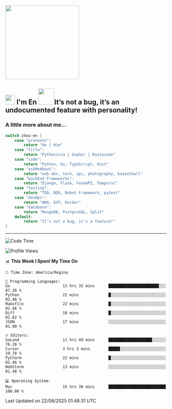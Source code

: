 <img align='center' src="https://media.giphy.com/media/GP1TJJSV4Ys1r64q2A/giphy.gif" width="230">

<h2><img src="https://emojis.slackmojis.com/emojis/images/1531849430/4246/blob-sunglasses.gif?1531849430" width="30"/> I'm En <img src="https://media.giphy.com/media/12oufCB0MyZ1Go/giphy.gif" width="50">It’s not a bug, it’s an undocumented feature with personality!</h2>


<!-- <img align='right' src="https://media.giphy.com/media/M9gbBd9nbDrOTu1Mqx/giphy.gif" width="230"> -->


### A little more about me... 
<!--
```javascript
const zhou-en = {
    pronouns: "He" | "Him",
    title: "Pythonista" | "Gopher" | "Rustacean",
    code: ["Python", "Go", "Rust", "TypeScript"],
    askMeAbout: ["web dev", "tech", "app dev", "photography"],
    technologies: {
        backEnd: {
            python: ["Django", "Flask", "FaskAPI"],
            go: []
        },
        scraping: ["selenium", "scrapy", "spider"],
        testing: ["Robot Framework"],
        devOps: ["AWS", "Docker", "GCP", "Nginx"],
        databases: ["mongo", "postgresql", "sqlite"],
        misc: ["Firebase", "Heroku"]
    },
    architecture: ["Event Driven Architecture", "Microservices"],
    currentFocus: ["Temporal", "Rust"],
    funFact: "It's not a bug, it's a feature!"
};
```
  -->

```go
switch zhou-en {
    case "pronouns":
        return "He | Him"
    case "title":
        return "Pythonista | Gopher | Rustacean"
    case "code":
        return "Python, Go, TypeScript, Rust"
    case "askMeAbout":
        return "web dev, tech, api, photography, basketball"
    case "backEnd Frameworks":
        return "Django, Flask, FaskAPI, Temporal"
    case "testing":
        return "TDD, BDD, Robot Framework, pytest"
    case "devOps":
        return "AWS, GCP, Docker"
    case "database":
        return "MongoDB, PostgreSQL, Sqlit"
    default:
        return "It's not a bug, it's a feature!"
}
```




---
<!--START_SECTION:waka-->
![Code Time](http://img.shields.io/badge/Code%20Time-2%2C474%20hrs%202%20mins-blue)

![Profile Views](http://img.shields.io/badge/Profile%20Views-0-blue)

📊 **This Week I Spent My Time On** 

```text
🕑︎ Time Zone: America/Regina

💬 Programming Languages: 
Go                       13 hrs 32 mins      ██████████████████████░░░   87.36 % 
Python                   22 mins             █░░░░░░░░░░░░░░░░░░░░░░░░   02.46 % 
Makefile                 22 mins             █░░░░░░░░░░░░░░░░░░░░░░░░   02.46 % 
Diff                     18 mins             █░░░░░░░░░░░░░░░░░░░░░░░░   02.02 % 
JSON                     17 mins             ░░░░░░░░░░░░░░░░░░░░░░░░░   01.90 % 

🔥 Editors: 
GoLand                   11 hrs 49 mins      ███████████████████░░░░░░   76.28 % 
Cursor                   3 hrs 3 mins        █████░░░░░░░░░░░░░░░░░░░░   19.78 % 
PyCharm                  22 mins             █░░░░░░░░░░░░░░░░░░░░░░░░   02.46 % 
WebStorm                 13 mins             ░░░░░░░░░░░░░░░░░░░░░░░░░   01.48 % 

💻 Operating System: 
Mac                      15 hrs 30 mins      █████████████████████████   100.00 % 
```


 Last Updated on 22/08/2025 01:48:31 UTC
<!--END_SECTION:waka-->
